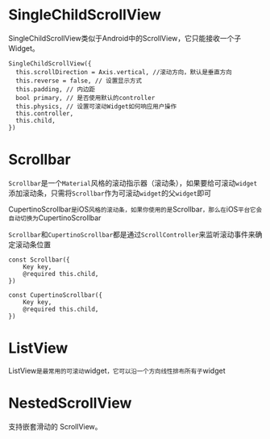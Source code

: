 # SingleChildScrollView

SingleChildScrollView类似于Android中的ScrollView，它只能接收一个子Widget。

```
SingleChildScrollView({
  this.scrollDirection = Axis.vertical, //滚动方向，默认是垂直方向
  this.reverse = false, // 设置显示方式
  this.padding, // 内边距
  bool primary, // 是否使用默认的controller
  this.physics, // 设置可滚动Widget如何响应用户操作
  this.controller,
  this.child,
})
```



# Scrollbar

`Scrollbar`是一个`Material`风格的滚动指示器（滚动条），如果要给可滚动`widget`添加滚动条，只需将`Scrollbar`作为可滚动`widget`的父`widget`即可

CupertinoScrollbar`是`iOS`风格的滚动条，如果你使用的是`Scrollbar`，那么在`iOS`平台它会自动切换为`CupertinoScrollbar

`Scrollbar`和`CupertinoScrollbar`都是通过`ScrollController`来监听滚动事件来确定滚动条位置

```
const Scrollbar({
    Key key,
    @required this.child,
})

const CupertinoScrollbar({
    Key key,
    @required this.child,
})
```



# ListView

ListView`是最常用的可滚动`widget`，它可以沿一个方向线性排布所有子`widget



# NestedScrollView

支持嵌套滑动的 ScrollView。




